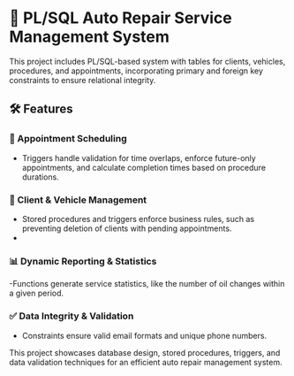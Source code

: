 # 🚗 PL/SQL Auto Repair Service Management System
This project includes PL/SQL-based system with tables for clients, vehicles, procedures, and appointments, incorporating primary and foreign key constraints to ensure relational integrity.

## 🛠️ Features
### 📅 Appointment Scheduling
- Triggers handle validation for time overlaps, enforce future-only appointments, and calculate completion times based on procedure durations.

### 👥 Client & Vehicle Management
-  Stored procedures and triggers enforce business rules, such as preventing deletion of clients with pending appointments.
-  
### 📊 Dynamic Reporting & Statistics
-Functions generate service statistics, like the number of oil changes within a given period.

### ✅ Data Integrity & Validation
- Constraints ensure valid email formats and unique phone numbers.

This project showcases database design, stored procedures, triggers, and data validation techniques for an efficient auto repair management system.
